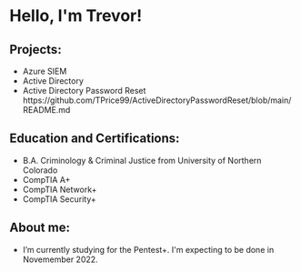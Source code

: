 <h1>Hello, I'm Trevor!</h1>

<h2>Projects:</h2>
<ul>
 <li>Azure SIEM</li> 
 <li>Active Directory</li> 
 <li>Active Directory Password Reset</li> https://github.com/TPrice99/ActiveDirectoryPasswordReset/blob/main/README.md
</ul>

<h2>Education and Certifications:</h2>
<ul>
  <li>B.A. Criminology & Criminal Justice from University of Northern Colorado</li>
  <li>CompTIA A+</li>
  <li>CompTIA Network+</li>
  <li>CompTIA Security+</li>
</ul>

<h2>About me:</h2>
<ul>
  <li>I’m currently studying for the Pentest+. I'm expecting to be done in Novemember 2022.</li>
</ul>

